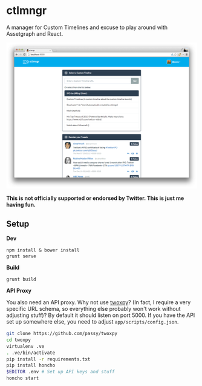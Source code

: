 ctlmngr
=======

A manager for Custom Timelines and excuse to play around with Assetgraph and
React.

![Screenshot](media/screenshot.png)

**This is not officially supported or endorsed by Twitter. This is just me
having fun.**

Setup
-----

**Dev**

```
npm install & bower install
grunt serve
```

**Build**
```
grunt build
```

**API Proxy**

You also need an API proxy. Why not use
[twoxpy](http://github.com/passy/twoxpy)? (In fact, I require a very specific
URL schema, so everything else probably won't work without adjusting stuff)? By
default it should listen on port 5000. If you have the API set up somewhere
else, you need to adjust `app/scripts/config.json`.

```bash
git clone https://github.com/passy/twoxpy
cd twoxpy
virtualenv .ve
. .ve/bin/activate
pip install -r requirements.txt
pip install honcho
$EDITOR .env # Set up API keys and stuff
honcho start
```

